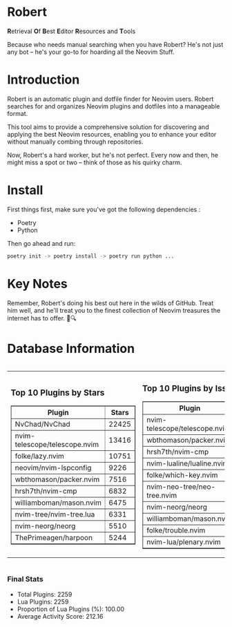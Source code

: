 # Robert

**R**etrieval
**O**f
**B**est
**E**ditor
**R**esources and
**T**ools

Because who needs manual searching when you have Robert?
He's not just any bot – he's your go-to for hoarding all the Neovim Stuff.

# Introduction
Robert is an automatic plugin and dotfile finder for Neovim users. Robert searches for and organizes Neovim plugins and dotfiles into a manageable format.

This tool aims to provide a comprehensive solution for discovering and applying the best Neovim resources, enabling you to enhance your editor without manually combing through repositories.

Now, Robert's a hard worker, but he's not perfect. Every now and then, he might miss a spot or two – think of those as his quirky charm. 

# Install
 First things first, make sure you've got the following dependencies :
  - Poetry 
  - Python 

Then go ahead and run:

```bash
poetry init -> poetry install -> poetry run python ...
```
# Key Notes

Remember, Robert's doing his best out here in the wilds of GitHub. Treat him well, and he'll treat you to the finest collection of Neovim treasures the internet has to offer. 🎩🔍


# Database Information

<div style='display:flex;flex-direction:row;justify-content:space-between;'><table><tr><td><h3>Top 10 Plugins by Stars</h3><table border="1"><tr><th>Plugin</th><th>Stars</th></tr><tr><td>NvChad/NvChad</td><td>22425</td></tr><tr><td>nvim-telescope/telescope.nvim</td><td>13416</td></tr><tr><td>folke/lazy.nvim</td><td>10751</td></tr><tr><td>neovim/nvim-lspconfig</td><td>9226</td></tr><tr><td>wbthomason/packer.nvim</td><td>7516</td></tr><tr><td>hrsh7th/nvim-cmp</td><td>6832</td></tr><tr><td>williamboman/mason.nvim</td><td>6475</td></tr><tr><td>nvim-tree/nvim-tree.lua</td><td>6331</td></tr><tr><td>nvim-neorg/neorg</td><td>5510</td></tr><tr><td>ThePrimeagen/harpoon</td><td>5244</td></tr></table></td><td><h3>Top 10 Plugins by Issues</h3><table border="1"><tr><th>Plugin</th><th>Issues</th></tr><tr><td>nvim-telescope/telescope.nvim</td><td>314</td></tr><tr><td>wbthomason/packer.nvim</td><td>305</td></tr><tr><td>hrsh7th/nvim-cmp</td><td>225</td></tr><tr><td>nvim-lualine/lualine.nvim</td><td>185</td></tr><tr><td>folke/which-key.nvim</td><td>184</td></tr><tr><td>nvim-neo-tree/neo-tree.nvim</td><td>162</td></tr><tr><td>nvim-neorg/neorg</td><td>154</td></tr><tr><td>williamboman/mason.nvim</td><td>140</td></tr><tr><td>folke/trouble.nvim</td><td>130</td></tr><tr><td>nvim-lua/plenary.nvim</td><td>115</td></tr></table></td><td><h3>Top 10 Plugins by Forks</h3><table border="1"><tr><th>Plugin</th><th>Forks</th></tr><tr><td>NvChad/NvChad</td><td>1999</td></tr><tr><td>neovim/nvim-lspconfig</td><td>1981</td></tr><tr><td>nvim-telescope/telescope.nvim</td><td>752</td></tr><tr><td>nvim-tree/nvim-tree.lua</td><td>595</td></tr><tr><td>nvim-lualine/lualine.nvim</td><td>436</td></tr><tr><td>hrsh7th/nvim-cmp</td><td>340</td></tr><tr><td>folke/tokyonight.nvim</td><td>324</td></tr><tr><td>ThePrimeagen/harpoon</td><td>313</td></tr><tr><td>jackMort/ChatGPT.nvim</td><td>274</td></tr><tr><td>nvimdev/lspsaga.nvim</td><td>273</td></tr></table></td></tr></table></div>

### Final Stats
- Total Plugins: 2259
- Lua Plugins: 2259
- Proportion of Lua Plugins (%): 100.00
- Average Activity Score: 212.16
